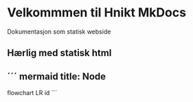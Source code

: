 # Velkommmen til Hnikt MkDocs 
Dokumentasjon som statisk webside

## Hærlig med statisk html

´´´ mermaid 
title: Node
---
flowchart LR
    id
´´´
